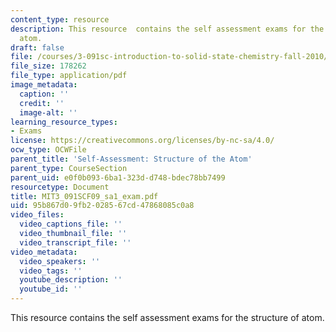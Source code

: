 ```yaml
---
content_type: resource
description: This resource  contains the self assessment exams for the structure of
  atom.
draft: false
file: /courses/3-091sc-introduction-to-solid-state-chemistry-fall-2010/95b867d09fb2028567cd47868085c0a8_MIT3_091SCF09_sa1_exam.pdf
file_size: 178262
file_type: application/pdf
image_metadata:
  caption: ''
  credit: ''
  image-alt: ''
learning_resource_types:
- Exams
license: https://creativecommons.org/licenses/by-nc-sa/4.0/
ocw_type: OCWFile
parent_title: 'Self-Assessment: Structure of the Atom'
parent_type: CourseSection
parent_uid: e0f0b093-6ba1-323d-d748-bdec78bb7499
resourcetype: Document
title: MIT3_091SCF09_sa1_exam.pdf
uid: 95b867d0-9fb2-0285-67cd-47868085c0a8
video_files:
  video_captions_file: ''
  video_thumbnail_file: ''
  video_transcript_file: ''
video_metadata:
  video_speakers: ''
  video_tags: ''
  youtube_description: ''
  youtube_id: ''
---
```

This resource  contains the self assessment exams for the structure of atom.